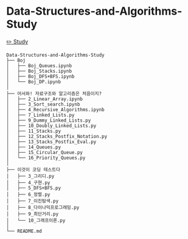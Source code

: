 # Data-Structures-and-Algorithms-Study
[✏️ Study](https://wistful-soap-d03.notion.site/b3d5af7aa5cd43dcb56bf6230b76b5ac?pvs=4)
```
Data-Structures-and-Algorithms-Study
├── Boj
│   ├── Boj_Queues.ipynb
│   ├── Boj_Stacks.ipynb
│   ├── Boj_DFS+BFS.ipynb
│   └── Boj_DP.ipynb
│
├── 어서와! 자료구조와 알고리즘은 처음이지?
│   ├── 2_Linear_Array.ipynb
│   ├── 3_Sort_search.ipynb
│   ├── 4_Recursive_Algorithms.ipynb
│   ├── 7_Linked_Lists.py
│   ├── 9_Dummy_Linked_Lists.py
│   ├── 10_Doubly_Linked_Lists.py
│   ├── 11_Stacks.py
│   ├── 12_Stacks_Postfix_Notation.py
│   ├── 13_Stacks_Postfix_Eval.py
│   ├── 14_Queues.py
│   ├── 15_Circular_Queue.py
│   └── 16_Priority_Queues.py
│
├── 이것이 코딩 테스트다
│   ├── 3_그리디.py
│   ├── 4_구현.py
│   ├── 5_DFS+BFS.py
│   ├── 6_정렬.py
│   ├── 7_이진탐색.py
│   ├── 8_다이나믹프로그래밍.py
│   ├── 9_최단거리.py
│   └── 10_그래프이론.py
│
└── README.md
```
